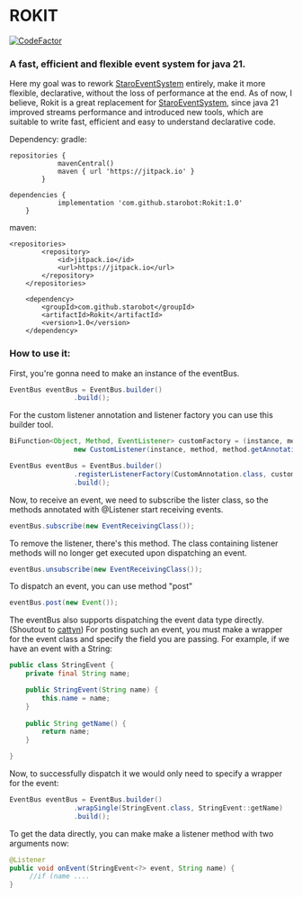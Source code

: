# ROKIT

[![CodeFactor](https://www.codefactor.io/repository/github/starobot/rokit/badge)](https://www.codefactor.io/repository/github/starobot/rokit)

### A fast, efficient and flexible event system for java 21.
Here my goal was to rework [StaroEventSystem](https://github.com/starobot/StaroEventSystem) entirely, make it more flexible, declarative, without the loss of performance at the end.
As of now, I believe, Rokit is a great replacement for [StaroEventSystem](https://github.com/starobot/StaroEventSystem), since java 21 improved streams performance and introduced new tools, 
which are suitable to write fast, efficient and easy to understand declarative code.

Dependency:
gradle:
```
repositories {
			mavenCentral()
			maven { url 'https://jitpack.io' }
		}
```
```
dependencies {
	        implementation 'com.github.starobot:Rokit:1.0'
	}
```
maven:
```
<repositories>
		<repository>
		    <id>jitpack.io</id>
		    <url>https://jitpack.io</url>
		</repository>
	</repositories>
```
```
	<dependency>
	    <groupId>com.github.starobot</groupId>
	    <artifactId>Rokit</artifactId>
	    <version>1.0</version>
	</dependency>
```

### How to use it:
First, you're gonna need to make an instance of the eventBus.
```java
EventBus eventBus = EventBus.builder()
                .build();
```
For the custom listener annotation and listener factory you can use this builder tool.
```java
BiFunction<Object, Method, EventListener> customFactory = (instance, method) ->
                new CustomListener(instance, method, method.getAnnotation(CustomAnnotation.class).priority().getVal());

EventBus eventBus = EventBus.builder()
                .registerListenerFactory(CustomAnnotation.class, customFactory)
                .build();
```


Now, to receive an event, we need to subscribe the lister class, so the methods annotated with @Listener start receiving events.
```java
eventBus.subscribe(new EventReceivingClass());
```
To remove the listener, there's this method. The class containing listener methods will no longer get executed upon dispatching an event.
```java
eventBus.unsubscribe(new EventReceivingClass());
```

To dispatch an event, you can use method "post"
```java
eventBus.post(new Event());
```
The eventBus also supports dispatching the event data type directly. (Shoutout to [cattyn](https://github.com/cattyngmd))
For posting such an event, you must make a wrapper for the event class and specify the field you are passing.
For example, if we have an event with a String:
```java
public class StringEvent {
    private final String name;

    public StringEvent(String name) {
        this.name = name;
    }
    
    public String getName() {
        return name;
    }

}
```
Now, to successfully dispatch it we would only need to specify a wrapper for the event:
```java
EventBus eventBus = EventBus.builder()
                .wrapSingle(StringEvent.class, StringEvent::getName)
                .build();
```
To get the data directly, you can make make a listener method with two arguments now:
```java
@Listener
public void onEvent(StringEvent<?> event, String name) {
     //if (name ....
}
```

